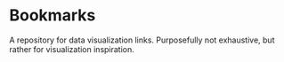 Bookmarks
=========

A repository for data visualization links. Purposefully not exhaustive, but rather for visualization inspiration.
